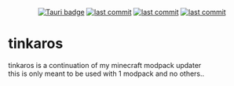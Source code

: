 <div align="center">
  <p>
    <a href="https://docs.oceanic.ws/dev/" target="_blank"><img alt="Tauri badge" src="https://img.shields.io/static/v1?label=Made%20with&message=Tauri&style=flat-square&logo=tauri&labelColor=242526&color=444950"></a>
    <a href="https://github.com/Hbarniq/tinkaros/commits/master" target="_blank"><img alt="last commit" src="https://img.shields.io/github/last-commit/Hbarniq/tinkaros?style=flat-square"></a>
    <a href="https://github.com/Hbarniq/tinkaros/actions" target="_blank"><img alt="last commit" src="https://img.shields.io/github/actions/workflow/status/Hbarniq/tinkaros/release.yml?label=builds&style=flat-square"></a>
    <a href="https://github.com/Hbarniq/tinkaros/releases/latest" target="_blank"><img alt="last commit" src="https://img.shields.io/github/v/release/Hbarniq/tinkaros?style=flat-square"></a>
  </p>
</div>

# tinkaros

tinkaros is a continuation of my minecraft modpack updater<br>
this is only meant to be used with 1 modpack and no others..
